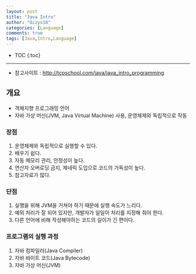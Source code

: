 ```yaml
---
layout: post
title: "Java Intro"
author: "Oizys18"
categories: [Language]
comments: true
tags: [Java,Intro,Language]
---
```

* TOC
{:toc}
* * *


- 참고사이트 : http://tcpschool.com/java/java_intro_programming
## 개요
- 객체지향 프로그래밍 언어
- 자바 가상 머신(JVM, Java Virtual Machine) 사용, 운영체제와 독립적으로 작동

### 장점
1. 운영체제와 독립적으로 실행할 수 있다.
2. 배우기 쉽다.
3. 자동 메모리 관리, 안정성이 높다.
4. 연산자 오버로딩 금지, 제네릭 도입으로 코드의 가독성이 높다.
5. 참고자료가 많다.

### 단점
1. 실행을 위해 JVM을 거쳐야 하기 때문에 실행 속도가 느리다.
2. 예외 처리가 잘 되어 있지만, 개발자가 일일이 처리를 지정해 줘야 한다.
3. 다른 언어에 비해 작성해야하는 코드의 길이가 긴 편이다.

### 프로그램의 실행 과정
1. 자바 컴파일러(Java Compiler)
2. 자바 바이트 코드(Java Bytecode)
3. 자바 가상 머신(JVM)

